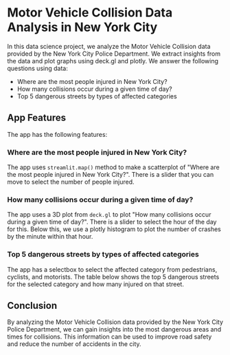 # Motor Vehicle Collision Data Analysis in New York City

In this data science project, we analyze the Motor Vehicle Collision data provided by the New York City Police Department. We extract insights from the data and plot graphs using deck.gl and plotly. We answer the following questions using data:

- Where are the most people injured in New York City?
- How many collisions occur during a given time of day?
- Top 5 dangerous streets by types of affected categories

## App Features

The app has the following features:

### Where are the most people injured in New York City?

The app uses `streamlit.map()` method to make a scatterplot of "Where are the most people injured in New York City?". There is a slider that you can move to select the number of people injured.

### How many collisions occur during a given time of day?

The app uses a 3D plot from `deck.gl` to plot "How many collisions occur during a given time of day?". There is a slider to select the hour of the day for this. Below this, we use a plotly histogram to plot the number of crashes by the minute within that hour.

### Top 5 dangerous streets by types of affected categories

The app has a selectbox to select the affected category from pedestrians, cyclists, and motorists. The table below shows the top 5 dangerous streets for the selected category and how many injured on that street.

## Conclusion

By analyzing the Motor Vehicle Collision data provided by the New York City Police Department, we can gain insights into the most dangerous areas and times for collisions. This information can be used to improve road safety and reduce the number of accidents in the city.
